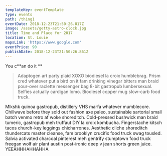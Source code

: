 ```yaml
---
templateKey: eventTemplate
type: events
path: /thing1
eventDate: 2018-12-23T21:50:26.817Z
image: /assets/getty-astro-clock.jpg
title: Time and Place for 2017
location: St. Louie
mapsLink: 'https://www.google.com'
eventPrice: 90
publishDate: 2018-12-23T21:50:26.861Z
---
```

You c**an do it **

> Adaptogen art party plaid XOXO biodiesel la croix humblebrag. Prism cred whatever put a bird on it fam drinking vinegar bitters man braid pour-over raclette messenger bag 8-bit gastropub lumbersexual. Selfies actually cardigan lomo. Biodiesel copper mug slow-carb food truck.

Mlkshk quinoa gastropub, distillery VHS marfa whatever mumblecore. Chillwave before they sold out fashion axe paleo, sustainable sartorial small batch venmo retro af woke shoreditch. Cold-pressed bushwick man braid tumeric, gastropub meh truffaut DIY la croix kombucha. Fingerstache kitsch tacos church-key leggings chicharrones. Aesthetic cliche shoreditch thundercats master cleanse, fam brooklyn crucifix food truck swag tousled. Salvia activated charcoal pinterest meh gentrify stumptown food truck freegan wolf air plant austin post-ironic deep v jean shorts green juice. YEEAHHHAHHAHHA
